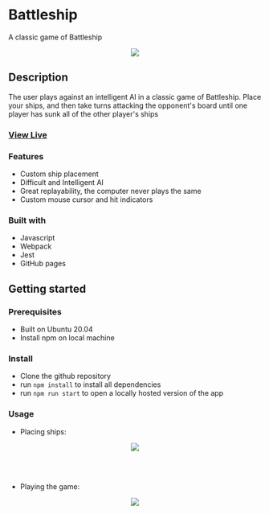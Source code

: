 # Battleship

A classic game of Battleship

<div align="center">
  <kbd>
    <img src="https://i.imgur.com/6XzaOfP.jpeg" />
  </kbd>
</div>

## Description

The user plays against an intelligent AI in a classic game of Battleship.  Place your ships, and then take turns attacking the opponent's board until one player has sunk all of the other player's ships

### <a href="https://daze-bot.github.io/battleship/" target="_blank">View Live</a>

### Features

- Custom ship placement
- Difficult and Intelligent AI
- Great replayability, the computer never plays the same
- Custom mouse cursor and hit indicators

### Built with

- Javascript
- Webpack
- Jest
- GitHub pages

## Getting started

### Prerequisites

- Built on Ubuntu 20.04
- Install npm on local machine

### Install

- Clone the github repository
- run ```npm install``` to install all dependencies
- run ```npm run start``` to open a locally hosted version of the app

### Usage

- Placing ships:
<div align="center">
  <kbd>
    <img src="https://media2.giphy.com/media/v1.Y2lkPTc5MGI3NjExMmdhbW8zd25ubXhrY3Awcms5MWxmcGR2OGl6eW90em41MTd3MTRnYSZlcD12MV9pbnRlcm5hbF9naWZfYnlfaWQmY3Q9Zw/SwC4oP3IY1JMw0kHGj/giphy.gif"/>
  </kbd>
</div>

<br></br>

- Playing the game:
<div align="center">
  <kbd>
    <img src="https://media2.giphy.com/media/v1.Y2lkPTc5MGI3NjExc21qaDN5eWRrZDZ3dGRtajQ4eWM5ZmI3ZWE5YmI1dWU0a2I4cTE4OCZlcD12MV9pbnRlcm5hbF9naWZfYnlfaWQmY3Q9Zw/OSzo38h6DADt8koDic/giphy.gif"/>
  </kbd>
</div>

